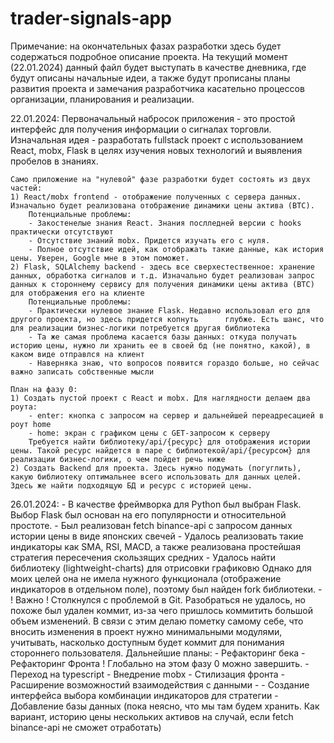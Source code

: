 # trader-signals-app
Примечание: 
на окончательных фазах разработки здесь будет содержаться подробное описание проекта. На текущий момент (22.01.2024) данный файл будет выступать в качестве дневника, где будут описаны начальные идеи, а также будут прописаны планы развития проекта и замечания разработчика касательно процессов организации, планирования и реализации.

22.01.2024:
    Первоначальный набросок приложения - это простой интерфейс для получения информации о сигналах торговли.
    Изначальная идея - разработать fullstack проект с использованием React, mobx, Flask в целях изучения новых технологий и выявления пробелов в знаниях.

    Само приложение на "нулевой" фазе разработки будет состоять из двух частей:
    1) React/mobx frontend - отображение полученных с сервера данных. Изначально будет реализована отображение динамики цены актива (BTC).
        Потенциальные проблемы:
        - Закостенелые знания React. Знания послледней версии с hooks практически отсутствуют
        - Отсутствие знаний mobx. Придется изучать его с нуля.
        - Полное отсутствие идей, как отображать такие данные, как история цены. Уверен, Google мне в этом поможет.
    2) Flask, SQLAlchemy backend - здесь все сверхестественное: хранение данных, обработка сигналов и т.д. Изначально будет реализован запрос данных к стороннему сервису для получения динамики цены актива (BTC) для отображения его на клиенте
        Потенциальные проблемы:
        - Практически нулевое знание Flask. Недавно использовал его для другого проекта, но здесь придется копнуть      глубже. Есть шанс, что для реализации бизнес-логики потребуется другая библиотека
        - Та же самая проблема касается базы данных: откуда получать историю цены, нужно ли хранить ее в своей бд (не понятно, какой), в каком виде отправлся на клиент
        - Наверняка знаю, что вопросов появится гораздо больше, но сейчас важно записать собственные мысли

    План на фазу 0:
    1) Создать пустой проект с React и mobx. Для наглядности делаем два роута:
        - enter: кнопка с запросом на сервер и дальнейшей переадресацией в роут home
        - home: экран с графиком цены с GET-запросом к серверу
        Требуется найти библиотеку/api/{ресурс} для отображения истории цены. Такой ресурс найдется в паре с библиотекой/api/{ресурсом} для реализации бизнес-логики, о чем пойдет речь ниже
    2) Создать Backend для проекта. Здесь нужно подумать (погуглить), какую библиотеку оптимальнее всего использовать для данных целей. Здесь же найти подходящую БД и ресурс с историей цены.

26.01.2024:
    - В качестве фреймворка для Python был выбран Flask.  Выбор Flask был основан на его популярности и     относительной простоте.
    - Был реализован fetch binance-api с запросом данных истории цены в виде японских свечей
    - Удалось реализовать такие индикаторы как SMA, RSI, MACD, а также реализована простейшая стратегия пересечения скользящих средних
    - Удалось найти библиотеку (lightweight-charts) для отрисовки графиковю Однако для моих целей она не имела нужного функционала (отображение индикаторов в отдельном поле), поэтому был найден fork библиотеки.
    - ! Важно ! Столкнулся с проблемой в Git. Разобраться не удалось, но похоже был удален коммит, из-за чего пришлось коммитить большой объем изменений. В связи с этим делаю пометку самому себе, что вносить изменения в проект нужно минимальными модулями, учитывать, насколько доступным будет коммит для понимания стороннего пользователя.
    Дальнейшие планы:
    - Рефакторинг бека
    - Рефакторинг Фронта
    ! Глобально на этом фазу 0 можно завершить.
    - Переход на typescript
    - Внедрение mobx
    - Стилизация фронта
    - Расширение возможностий взаимодействия с данными
    - - Создание интерфейса выбора комбинации индикаторов для стратегии
    - Добавление базы данных (пока неясно, что мы там будем хранить. Как вариант, историю цены нескольких активов на случай, если fetch binance-api не сможет отработать)

